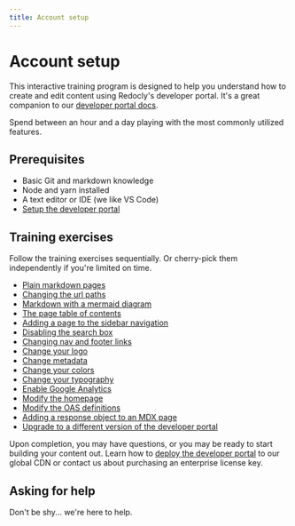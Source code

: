 ```yaml
---
title: Account setup
---
```


# Account setup

This interactive training program is designed to help you understand how to create and edit content using Redocly's developer portal.
It's a great companion to our [developer portal docs](https://docs.redoc.ly/developer-portal/introduction/).

Spend between an hour and a day playing with the most commonly utilized features.

## Prerequisites
- Basic Git and markdown knowledge
- Node and yarn installed
- A text editor or IDE (we like VS Code)
- [Setup the developer portal](setup.md)

## Training exercises

Follow the training exercises sequentially.
Or cherry-pick them independently if you're limited on time.

- [Plain markdown pages](markdown.md)
- [Changing the url paths](awesome/folders.md)
- [Markdown with a mermaid diagram](mermaid.md)
- [The page table of contents](page-table-of-contents.md)
- [Adding a page to the sidebar navigation](sidebar-nav.md)
- [Disabling the search box](search.md)
- [Changing nav and footer links](nav-footer.md)
- [Change your logo](logo.md)
- [Change metadata](metadata.md)
- [Change your colors](colors.md)
- [Change your typography](typography.md)
- [Enable Google Analytics](analytics.md)
- [Modify the homepage](home-page.md)
- [Modify the OAS definitions](oas-definitions.md)
- [Adding a response object to an MDX page](mdx.mdx)
- [Upgrade to a different version of the developer portal](upgrade.md)

Upon completion, you may have questions, or you may be ready to start building your content out.
Learn how to [deploy the developer portal](https://docs.redoc.ly/ci-cd-workflows/) to our global CDN or contact us about purchasing an enterprise license key.

## Asking for help

Don't be shy... we're here to help.
